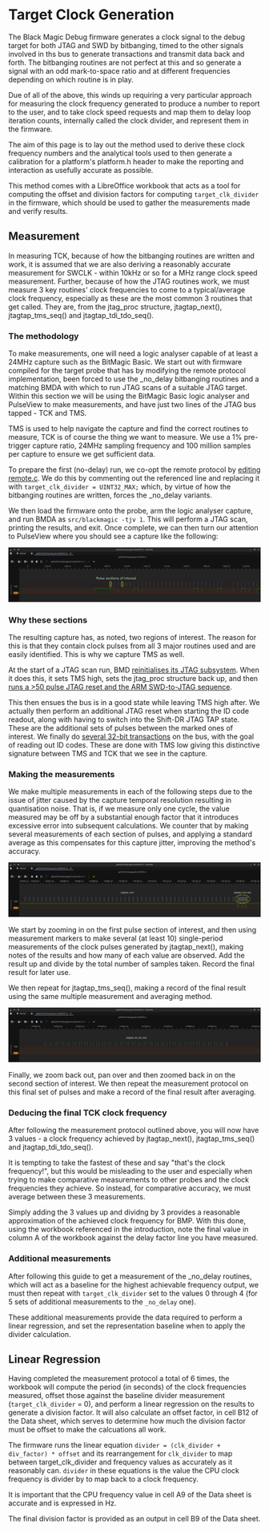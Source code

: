 # Target Clock Generation

The Black Magic Debug firmware generates a clock signal to the debug target for both JTAG and SWD
by bitbanging, timed to the other signals involved in ths bus to generate transactions and transmit
data back and forth. The bitbanging routines are not perfect at this and so generate a signal with
an odd mark-to-space ratio and at different frequencies depending on which routine is in play.

Due of all of the above, this winds up requiring a very particular approach for measuring the
clock frequency generated to produce a number to report to the user, and to take clock speed requests
and map them to delay loop iteration counts, internally called the clock divider, and represent them
in the firmware.

The aim of this page is to lay out the method used to derive these clock frequency numbers and the
analytical tools used to then generate a calibration for a platform's platform.h header to make the
reporting and interaction as usefully accurate as possible.

This method comes with a LibreOffice workbook that acts as a tool for computing the offset and division
factors for computing `target_clk_divider` in the firmware, which should be used to gather the
measurements made and verify results.

## Measurement

In measuring TCK, because of how the bitbanging routines are written and work, it is assumed that
we are also deriving a reasonably accurate measurement for SWCLK - within 10kHz or so for a MHz range
clock speed measurement. Further, because of how the JTAG routines work, we must measure 3 key routines'
clock frequencies to come to a typical/average clock frequency, especially as these are the most common
3 routines that get called. They are, from the jtag_proc structure, jtagtap_next(), jtagtap_tms_seq() and
jtagtap_tdi_tdo_seq().

### The methodology

To make measurements, one will need a logic analyser capable of at least a 24MHz capture such as the
BitMagic Basic. We start out with firmware compiled for the target probe that has by modifying the remote
protocol implementation, been forced to use the _no_delay bitbanging routines and a matching BMDA with
which to run JTAG scans of a suitable JTAG target. Within this section we will be using the BitMagic Basic
logic analyser and PulseView to make measurements, and have just two lines of the JTAG bus tapped - TCK and TMS.

TMS is used to help navigate the capture and find the correct routines to measure, TCK is of course the
thing we want to measure. We use a 1% pre-trigger capture ratio, 24MHz sampling frequency and 100 million
samples per capture to ensure we get sufficient data.

To prepare the first (no-delay) run, we co-opt the remote protocol by [editing remote.c](https://github.com/blackmagic-debug/blackmagic/blob/799a4088e6c98fcbd977d9c3f2036bef4ba1e9b6/src/remote.c#L272).
We do this by commenting out the referenced line and replacing it with `target_clk_divider = UINT32_MAX;`
which, by virtue of how the bitbanging routines are written, forces the _no_delay variants.

We then load the firmware onto the probe, arm the logic analyser capture, and run BMDA as
`src/blackmagic -tjv 1`. This will perform a JTAG scan, printing the results, and exit.
Once complete, we can then turn our attention to PulseView where you should see a capture like the following:

![PulseView capture of TCK generated with the _no_delay routines](../_assets/target-clk-gen/no_delay_capture.png)

### Why these sections

The resulting capture has, as noted, two regions of interest. The reason for this is that they contain
clock pulses from all 3 major routines used and are easily identified. This is why we capture TMS as well.

At the start of a JTAG scan run, BMD [reinitialises its JTAG subsystem](https://github.com/blackmagic-debug/blackmagic/blob/799a4088e6c98fcbd977d9c3f2036bef4ba1e9b6/src/target/jtag_scan.c#L89-L96).
When it does this, it sets TMS high, sets the jtag_proc structure back up, and then [runs a >50 pulse JTAG
reset and the ARM SWD-to-JTAG sequence](https://github.com/blackmagic-debug/blackmagic/blob/799a4088e6c98fcbd977d9c3f2036bef4ba1e9b6/src/platforms/common/jtagtap.c#L53-L55).

This then ensues the bus is in a good state while leaving TMS high after. We actually then perform an additional
JTAG reset when starting the ID code readout, along with having to switch into the Shift-DR JTAG TAP state. These
are the additional sets of pulses between the marked ones of interest. We finally do
[several 32-bit transactions](https://github.com/blackmagic-debug/blackmagic/blob/799a4088e6c98fcbd977d9c3f2036bef4ba1e9b6/src/target/jtag_scan.c#L171)
on the bus, with the goal of reading out ID codes. These are done with TMS low giving this distinctive signature
between TMS and TCK that we see in the capture.

### Making the measurements

We make multiple measurements in each of the following steps due to the issue of jitter caused by the capture
temporal resolution resulting in quantisation noise. That is, if we measure only one cycle, the value measured
may be off by a substantial enough factor that it introduces excessive error into subsequent calculations.
We counter that by making several measurements of each section of pulses, and applying a standard average as this
compensates for this capture jitter, improving the method's accuracy.

![A detailed view of the first pulse section of interest](../_assets/target-clk-gen/first_pulse_train.png)

We start by zooming in on the first pulse section of interest, and then using measurement markers to make
several (at least 10) single-period measurements of the clock pulses generated by jtagtap_next(), making
notes of the results and how many of each value are observed. Add the result up and divide by the total number
of samples taken. Record the final result for later use.

We then repeat for jtagtap_tms_seq(), making a record of the final result using the same multiple measurement
and averaging method.

![A detailed view of the second pulse section of interst](../_assets/target-clk-gen/second_pulse_train.png)

Finally, we zoom back out, pan over and then zoomed back in on the second section of interest. We then repeat
the measurement protocol on this final set of pulses and make a record of the final result after averaging.

### Deducing the final TCK clock frequency

After following the measurement protocol outlined above, you will now have 3 values - a clock frequency achieved
by jtagtap_next(), jtagtap_tms_seq() and jtagtap_tdi_tdo_seq().

It is tempting to take the fastest of these and say "that's the clock frequency!", but this would be misleading
to the user and especially when trying to make comparative measurements to other probes and the clock frequencies
they achieve. So instead, for comparative accuracy, we must average between these 3 measurements.

Simply adding the 3 values up and dividng by 3 provides a reasonable approximation of the achieved clock frequency
for BMP. With this done, using the workbook referenced in the introduction, note the final value in column
A of the workbook against the delay factor line you have measured.

### Additional measurements

After following this guide to get a measurement of the _no_delay routines, which will act as a baseline for
the highest achievable frequency output, we must then repeat with `target_clk_divider` set to the values
0 through 4 (for 5 sets of additional measurements to the `_no_delay` one).

These additional measurements provide the data required to perform a linear regression, and set the representation
baseline when to apply the divider calculation.

## Linear Regression

Having completed the measurement protocol a total of 6 times, the workbook will compute the period (in seconds) of
the clock frequencies measured, offset those against the baseline divider measurement (`target_clk_divider` = 0),
and perform a linear regression on the results to generate a division factor. It will also calculate an offset
factor, in cell B12 of the Data sheet, which serves to determine how much the division factor must be offset to make
the calcuations all work.

The firmware runs the linear equation `divider = (clk_divider + div_factor) * offset` and its rearrangement for
`clk_divider` to map between target_clk_divider and frequency values as accurately as it reasonably can.
`divider` in these equations is the value the CPU clock frequency is divider by to map back to a clock frequency.

It is important that the CPU frequency value in cell A9 of the Data sheet is accurate and is expressed in Hz.

The final division factor is provided as an output in cell B9 of the Data sheet.
